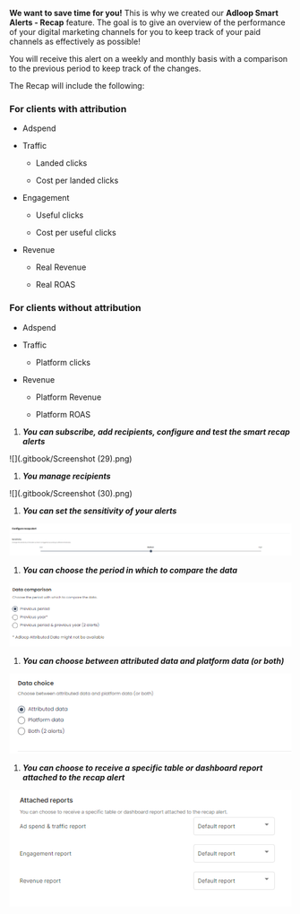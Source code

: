  **We want to save time for you!** This is why we created our  **Adloop Smart Alerts - Recap**  feature. The goal is to give an overview of the performance of your digital marketing channels for you to keep track of your paid channels as effectively as possible!

You will receive this alert on a weekly and monthly basis with a comparison to the previous period to keep track of the changes.

The Recap will include the following:


### For clients with attribution

* Adspend


* Traffic


    * Landed clicks


    * Cost per landed clicks



    
* Engagement


    * Useful clicks


    * Cost per useful clicks



    
* Revenue


    * Real Revenue


    * Real ROAS



    


### For clients without attribution

* Adspend


* Traffic


    * Platform clicks



    
* Revenue


    * Platform Revenue


    * Platform ROAS



    




1.  **_You can subscribe, add recipients, configure and test the smart recap alerts_** 



![](.gitbook/Screenshot (29).png)
1.  **_You manage recipients_** 



![](.gitbook/Screenshot (30).png)
1.  **_You can set the sensitivity of your alerts_** 



![](.gitbook/image-20231009-125843.png)


1.  **_You can choose the period in which to compare the data_** 



![](.gitbook/image-20231009-125906.png)
1.  **_You can choose between attributed data and platform data (or both)_** 

![](.gitbook/image-20231009-130025.png)


1.  **_You can choose to receive a specific table or dashboard report attached to the recap alert_** 



![](.gitbook/image-20230801-101007.png)



